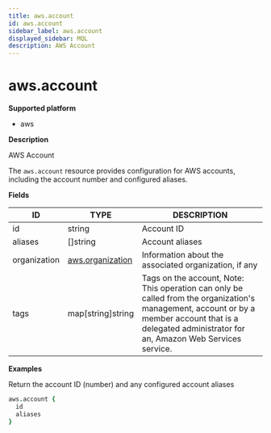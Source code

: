 ```yaml
---
title: aws.account
id: aws.account
sidebar_label: aws.account
displayed_sidebar: MQL
description: AWS Account
---
```


# aws.account

**Supported platform**

- aws

**Description**

AWS Account

The `aws.account` resource provides configuration for AWS accounts, including the account number and configured aliases.

**Fields**

| ID           | TYPE                                    | DESCRIPTION                                                                                                                                                                                            |
| ------------ | --------------------------------------- | ------------------------------------------------------------------------------------------------------------------------------------------------------------------------------------------------------ |
| id           | string                                  | Account ID                                                                                                                                                                                             |
| aliases      | &#91;&#93;string                        | Account aliases                                                                                                                                                                                        |
| organization | [aws.organization](aws.organization.md) | Information about the associated organization, if any                                                                                                                                                  |
| tags         | map[string]string                       | Tags on the account, Note: This operation can only be called from the organization's management, account or by a member account that is a delegated administrator for an, Amazon Web Services service. |

**Examples**

Return the account ID (number) and any configured account aliases

```coffeescript
aws.account {
  id
  aliases
}
```
